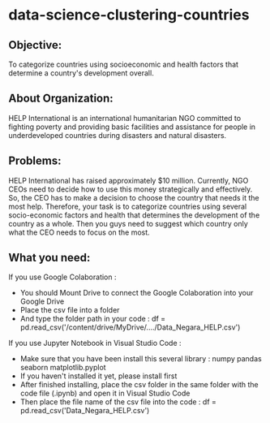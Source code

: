 # data-science-clustering-countries
## Objective:

To categorize countries using socioeconomic and health factors that determine a country's development overall.

## About Organization:

HELP International is an international humanitarian NGO committed to fighting poverty and providing basic facilities and assistance for people in underdeveloped countries during disasters and natural disasters.

## Problems:

HELP International has raised approximately $10 million. Currently, NGO CEOs need to decide how to use this money strategically and effectively. So, the CEO has to make a decision to choose the country that needs it the most help. Therefore, your task is to categorize countries using several socio-economic factors and health that determines the development of the country as a whole. Then you guys need to suggest which country only what the CEO needs to focus on the most.

## What you need:

If you use Google Colaboration :
- You should Mount Drive to connect the Google Colaboration into your Google Drive
- Place the csv file into a folder
- And type the folder path in your code :
df = pd.read_csv('/content/drive/MyDrive/..../Data_Negara_HELP.csv') 

If you use Jupyter Notebook in Visual Studio Code :
- Make sure that you have been install this several library :
  numpy
  pandas
  seaborn
  matplotlib.pyplot
- If you haven't installed it yet, please install first
- After finished installing, place the csv folder in the same folder with the code file (.ipynb) and open it in Visual Studio Code
- Then place the file name of the csv file into the code :
df = pd.read_csv('Data_Negara_HELP.csv') 
